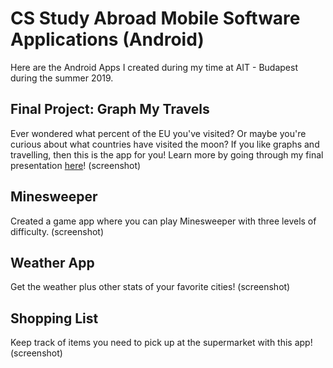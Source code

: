 # CS Study Abroad Mobile Software Applications (Android)

Here are the Android Apps I created during my time at AIT - Budapest during the summer 2019.

## Final Project: Graph My Travels
Ever wondered what percent of the EU you've visited? Or maybe you're curious about what countries have visited the moon? If you like graphs and travelling, then this is the app for you!
Learn more by going through my final presentation [here](https://docs.google.com/presentation/d/1HMFX6_oniUfgFYdRG8X1p1M6tl4ABr0K2a8ccdnV0cQ/edit?usp=sharing)!
(screenshot)

## Minesweeper
Created a game app where you can play Minesweeper with three levels of difficulty.
(screenshot)

## Weather App
Get the weather plus other stats of your favorite cities!
(screenshot)

## Shopping List
Keep track of items you need to pick up at the supermarket with this app!
(screenshot)
